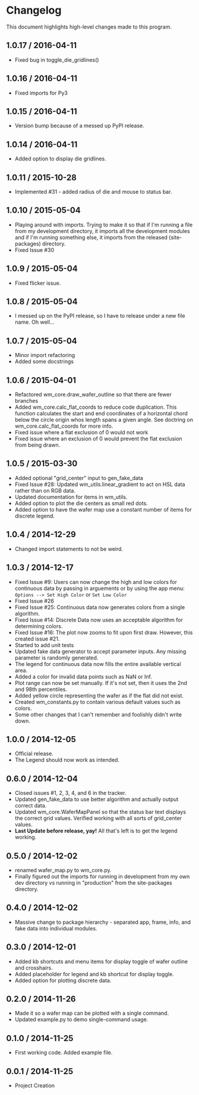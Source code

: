 # Changelog
This document highlights high-level changes made to this program.

## 1.0.17 / 2016-04-11

  + Fixed bug in toggle_die_gridlines()

## 1.0.16 / 2016-04-11

  + Fixed imports for Py3

## 1.0.15 / 2016-04-11

  + Version bump because of a messed up PyPI release.

## 1.0.14 / 2016-04-11

  + Added option to display die gridlines.

## 1.0.11 / 2015-10-28

  + Implemented #31 - added radius of die and mouse to status bar.

## 1.0.10 / 2015-05-04

  + Playing around with imports. Trying to make it so that if I'm running
    a file from my development directory, it imports all the development
    modules and if I'm running something else, it imports from the
    released (site-packages) directory.
  + Fixed Issue #30

## 1.0.9 / 2015-05-04

  + Fixed flicker issue.

## 1.0.8 / 2015-05-04

  + I messed up on the PyPI release, so I have to release under a new file
    name. Oh well...

## 1.0.7 / 2015-05-04

  + Minor import refactoring
  + Added some docstrings

## 1.0.6 / 2015-04-01

  + Refactored wm_core.draw_wafer_outline so that there are fewer branches
  + Added wm_core.calc_flat_coords to reduce code duplication. This function
    calculates the start and end coordinates of a horizontal chord below
    the circle origin whos length spans a given angle. See doctring on
    wm_core.calc_flat_coords for more info.
  + Fixed issue where a flat exclusion of 0 would not work
  + Fixed issue where an exclusion of 0 would prevent the flat exclusion from
    being drawn.

## 1.0.5 / 2015-03-30

  + Added optional "grid_center" input to gen_fake_data
  + Fixed Issue #28: Updated wm_utils.linear_gradient to act on HSL data
    rather than on RGB data.
  + Updated documentation for items in wm_utils.
  + Added option to plot the die centers as small red dots.
  + Added option to have the wafer map use a constant number of items for
    discrete legend.

## 1.0.4 / 2014-12-29

  + Changed import statements to not be weird.

## 1.0.3 / 2014-12-17

  + Fixed Issue #9: Users can now change the high and low colors for
    continuous data by passing in arguements or by using the app menu:
    ``Options --> Set High Color`` or ``Set Low Color``
  + Fixed Issue #26
  + Fixed Issue #25: Continuous data now generates colors from a single
    algorithm.
  + Fixed Issue #14: Discrete Data now uses an acceptable algorithm for
    determining colors.
  + Fixed Issue #16: The plot now zooms to fit upon first draw. However,
    this created issue #21.
  + Started to add unit tests
  + Updated fake data generator to accept parameter inputs. Any missing
    parameter is randomly generated.
  + The legend for continuous data now fills the entire available vertical
    area.
  + Added a color for invalid data points such as NaN or Inf.
  + Plot range can now be set manually. If it's not set, then it uses the
    2nd and 98th percentiles.
  + Added yellow circle representing the wafer as if the flat did not exist.
  + Created wm_constants.py to contain various default values such as colors.
  + Some other changes that I can't remember and foolishly didn't write
    down.


## 1.0.0 / 2014-12-05

  + Official release.
  + The Legend should now work as intended.

## 0.6.0 / 2014-12-04

  + Closed issues #1, 2, 3, 4, and 6 in the tracker.
  + Updated gen_fake_data to use better algorithm and actually output
    correct data.
  + Updated wm_core.WaferMapPanel so that the status bar text displays
    the correct grid values. Verified working with all sorts of
    grid_center values.
  + **Last Update before release, yay!** All that's left is to get the
    legend working.

## 0.5.0 / 2014-12-02

  + renamed wafer_map.py to wm_core.py.
  + Finally figured out the imports for running in development from my
    own dev directory vs running in "production" from the site-packages
    directory.

## 0.4.0 / 2014-12-02

  + Massive change to package hierarchy - separated app, frame, info, and fake
    data into individual modules.

## 0.3.0 / 2014-12-01

  + Added kb shortcuts and menu items for display toggle
    of wafer outline and crosshairs.
  + Added placeholder for legend and kb shortcut for display toggle.
  + Added option for plotting discrete data.

## 0.2.0 / 2014-11-26

  + Made it so a wafer map can be plotted with a single
    command.
  + Updated example.py to demo single-command usage.

## 0.1.0 / 2014-11-25

  + First working code. Added example file.

## 0.0.1 / 2014-11-25

  + Project Creation

